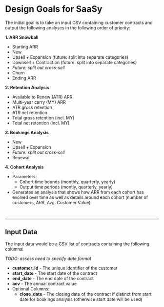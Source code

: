 # Design Goals for SaaSy

The initial goal is to take an input CSV containing customer contracts and output the following analyses in the following order of priority:

**1. ARR Snowball**
  - Starting ARR
  - New
  - Upsell + Expansion (future: split into separate categories)
  - Downsell + Contraction (future: split into separate categories)
  - *Future: split out cross-sell*
  - Churn
  - Ending ARR

**2. Retention Analysis**
  - Available to Renew (ATR) ARR
  - Multi-year carry (MY) ARR
  - ATR gross retention
  - ATR net retention
  - Total gross retention (incl. MY)
  - Total net retention (incl. MY)

**3. Bookings Analysis**
  - New
  - Upsell + Expansion
  - *Future: split out cross-sell*
  - Renewal

**4. Cohort Analysis**
  - Parameters:
    - Cohort time bounds (monthly, quarterly, yearly)
    - Output time periods (montly, quarterly, yearly)
  - Generates an analysis that shows how ARR from each cohort has evolved over time as well as details around each cohort (number of customers, ARR, Avg. Customer Value)


&nbsp;

---
## Input Data

The input data would be a CSV list of contracts containing the following columns:

*TODO: assess need to specify date format*

- **customer_id** - The unique identifier of the customer
- **start_date** - The start date of the contract
- **end_date** - The end date of the contract
- **acv** - The annual contract value
- Optional Columns:
  - **close_date** - The closing date of the contract if distinct from start date for bookings analysis (otherwise start date will be used)
